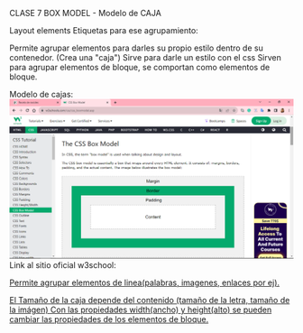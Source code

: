 CLASE 7
BOX MODEL - Modelo de CAJA

Layout elements 
Etiquetas para ese agrupamiento: 
<div></div>
Permite agrupar elementos para darles su propio estilo dentro de su contenedor. (Crea una "caja") Sirve para darle un estilo con el css
Sirven para agrupar elementos de bloque, se comportan como elementos de bloque.

Modelo de cajas:
![Imagen de las cajas en css](image-1.png)
Link al sitio oficial w3school:
<a href= "https://www.w3schools.com/css/css_boxmodel.asp"  target= "_blank">


<span></span> 
Permite agrupar elementos de linea(palabras, imagenes, enlaces por ej).

El Tamaño de la caja depende del contenido (tamaño de la letra, tamaño de la imágen)
Con las propiedades width(ancho) y height(alto) se pueden cambiar las propiedades de los elementos de bloque.

